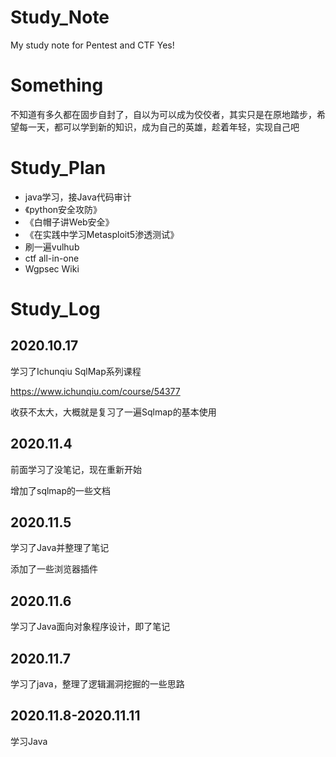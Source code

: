 # Study_Note
My study note for Pentest and CTF  Yes!

# Something

不知道有多久都在固步自封了，自以为可以成为佼佼者，其实只是在原地踏步，希望每一天，都可以学到新的知识，成为自己的英雄，趁着年轻，实现自己吧

# Study_Plan

- java学习，接Java代码审计
- 《python安全攻防》
- 《白帽子讲Web安全》
- 《在实践中学习Metasploit5渗透测试》
- 刷一遍vulhub
- ctf  all-in-one
- Wgpsec Wiki

# Study_Log

## 2020.10.17

学习了Ichunqiu SqlMap系列课程

https://www.ichunqiu.com/course/54377

收获不太大，大概就是复习了一遍Sqlmap的基本使用

## 2020.11.4

前面学习了没笔记，现在重新开始

增加了sqlmap的一些文档

## 2020.11.5

学习了Java并整理了笔记

添加了一些浏览器插件

## 2020.11.6

学习了Java面向对象程序设计，即了笔记

## 2020.11.7

学习了java，整理了逻辑漏洞挖掘的一些思路

## 2020.11.8-2020.11.11

学习Java